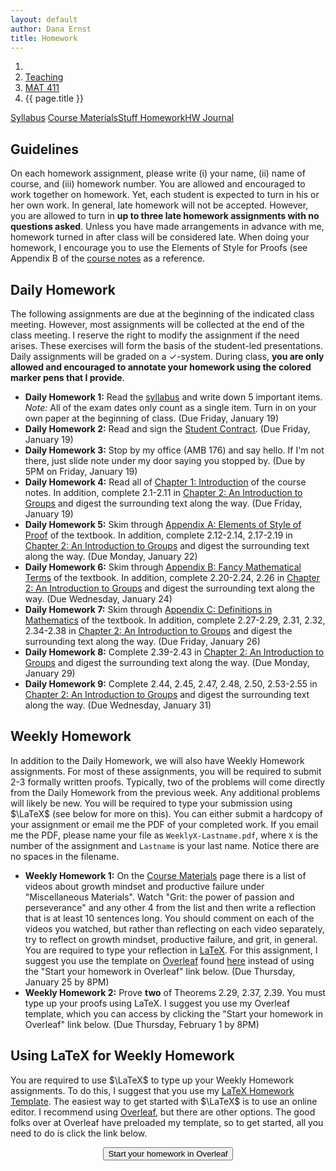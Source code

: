 ```yaml
---
layout: default
author: Dana Ernst
title: Homework
---
```


<ol class="breadcrumb">
  <li><a href="/"><i class="fa fa-home"></i></a></li>
  <li><a href="/teaching/">Teaching</a></li>
  <li><a href="/teaching/mat411s18">MAT 411</a></li>
  <li class="active">{{ page.title }}</li>
</ol>

<div class="row">
<div class="col-xs-12">
<div class="btn-group btn-group-justified">
<a class="btn btn-default btn-success" href="{{site.baseurl}}/teaching/mat411s18/syllabus/">Syllabus</a>
<a class="btn btn-default btn-primary" href="{{site.baseurl}}/teaching/mat411s18/materials/">
<span class="hidden-xs">Course Materials</span><span class="visible-xs">Stuff</span>
</a>
<a class="btn btn-default btn-warning" href="{{site.baseurl}}/teaching/mat411s18/homework/">
<span class="hidden-xs">Homework</span><span class="visible-xs">HW</span>
</a>
<a class="btn btn-default btn-info" href="{{site.baseurl}}/teaching/mat411s18/journal/">Journal</a>
</div>
</div>
</div>

## Guidelines ##
On each homework assignment, please write (i) your name, (ii) name of course, and (iii) homework number. You are allowed and encouraged to work together on homework. Yet, each student is expected to turn in his or her own work. In general, late homework will not be accepted. However, you are allowed to turn in **up to three late homework assignments with no questions asked**. Unless you have made arrangements in advance with me, homework turned in after class will be considered late. When doing your homework, I encourage you to use the Elements of Style for Proofs (see Appendix B of the [course notes]({{site.baseurl}}/teaching/mat411s18/materials/) as a reference.

## Daily Homework ##
The following assignments are due at the beginning of the indicated class meeting. However, most assignments will be collected at the end of the class meeting.  I reserve the right to modify the assignment if the need arises.  These exercises will form the basis of the student-led presentations.  Daily assignments will be graded on a $\checkmark$-system.  During class, **you are only allowed and encouraged to annotate your homework using the colored marker pens that I provide**.

- **Daily Homework 1:** Read the [syllabus]({{site.baseurl}}/teaching/mat411s18/syllabus/) and write down 5 important items.  *Note:*  All of the exam dates only count as a single item.  Turn in on your own paper at the beginning of class. (Due Friday, January 19)
- **Daily Homework 2:** Read and sign the [Student Contract]({{site.baseurl}}/teaching/StudentContract.pdf). (Due Friday, January 19)
- **Daily Homework 3:** Stop by my office (AMB 176) and say hello. If I'm not there, just slide note under my door saying you stopped by. (Due by 5PM on Friday, January 19)
- **Daily Homework 4:** Read all of [Chapter 1: Introduction]({{site.baseurl}}/teaching/mat411s18/Introduction.pdf) of the course notes.  In addition, complete 2.1-2.11 in [Chapter 2: An Introduction to Groups]({{site.baseurl}}/teaching/mat411s18/IntroGroups.pdf) and digest the surrounding text along the way. (Due Friday, January 19)
- **Daily Homework 5:** Skim through [Appendix A: Elements of Style of Proof]({{site.baseurl}}/teaching/mat411s18/ElementsOfStyle.pdf) of the textbook. In addition, complete 2.12-2.14, 2.17-2.19 in [Chapter 2: An Introduction to Groups]({{site.baseurl}}/teaching/mat411s18/IntroGroups.pdf) and digest the surrounding text along the way. (Due Monday, January 22)
- **Daily Homework 6:** Skim through [Appendix B: Fancy Mathematical Terms]({{site.baseurl}}/teaching/mat411s18/FancyMathematicalTerms.pdf) of the textbook. In addition, complete 2.20-2.24, 2.26 in [Chapter 2: An Introduction to Groups]({{site.baseurl}}/teaching/mat411s18/IntroGroups.pdf) and digest the surrounding text along the way. (Due Wednesday, January 24)
- **Daily Homework 7:** Skim through [Appendix C: Definitions in Mathematics]({{site.baseurl}}/teaching/mat411s18/Definitions.pdf) of the textbook. In addition, complete 2.27-2.29, 2.31, 2.32, 2.34-2.38 in [Chapter 2: An Introduction to Groups]({{site.baseurl}}/teaching/mat411s18/IntroGroups.pdf) and digest the surrounding text along the way. (Due Friday, January 26)
- **Daily Homework 8:** Complete 2.39-2.43 in [Chapter 2: An Introduction to Groups]({{site.baseurl}}/teaching/mat411s18/IntroGroups.pdf) and digest the surrounding text along the way. (Due Monday, January 29)
- **Daily Homework 9:** Complete 2.44, 2.45, 2.47, 2.48, 2.50, 2.53-2.55 in [Chapter 2: An Introduction to Groups]({{site.baseurl}}/teaching/mat411s18/IntroGroups.pdf) and digest the surrounding text along the way. (Due Wednesday, January 31)

## Weekly Homework ##
In addition to the Daily Homework, we will also have Weekly Homework assignments.  For most of these assignments, you will be required to submit 2-3 formally written proofs.  Typically, two of the problems will come directly from the Daily Homework from the previous week.  Any additional problems will likely be new.  You will be required to type your submission using $\LaTeX$ (see below for more on this).  You can either submit a hardcopy of your assignment or email me the PDF of your completed work. If you email me the PDF, please name your file as <code>WeeklyX-Lastname.pdf</code>, where <code>X</code> is the number of the assignment and <code>Lastname</code> is your last name.  Notice there are no spaces in the filename.

- **Weekly Homework 1:** On the [Course Materials]({{site.baseurl}}/teaching/mat411s18/materials/) page there is a list of videos about growth mindset and productive failure under "Miscellaneous Materials". Watch "Grit: the power of passion and perseverance" and any other 4 from the list and then write a reflection that is at least 10 sentences long. You should comment on each of the videos you watched, but rather than reflecting on each video separately, try to reflect on growth mindset, productive failure, and grit, in general. You are required to type your reflection in [LaTeX](https://en.wikipedia.org/wiki/LaTeX).  For this assignment, I suggest you use the template on [Overleaf](https://www.overleaf.com/) found [here](https://www.overleaf.com/latex/templates/thkxsshhbgdf/clone) instead of using the "Start your homework in Overleaf" link below. (Due Thursday, January 25 by 8PM)
- **Weekly Homework 2:** Prove **two** of Theorems 2.29, 2.37, 2.39. You must type up your proofs using LaTeX.  I suggest you use my Overleaf template, which you can access by clicking the "Start your homework in Overleaf" link below. (Due Thursday, February 1 by 8PM)

<!-- - **Weekly Homework 2:** Complete each of the following tasks. You are required to type your proofs using LaTeX.  You should email me the PDF of your completed work or turn in a hardcopy. (Due Thursday, September 21 by 8PM)
  - Prove any **two** of Theorems 4.6, 4.8, or 4.20.
  - Determine whether each of the following statements is true or false. If a statement is true, write a short proof. If a statement is false, justify your reasoning. In each case, the context should make it clear what each letter represents. In particular, in Items 1, 3, and 5, $r$ represents rotation of a square by a quarter turn clockwise. But in Item 4, $r$ represents rotating a triangle by a third of a turn clockwise.
      1. $\\{s, r, sr, rs\\}\leq D_4$
      2. $\\{1, -1, i, -i, j, -j\\}\leq Q_8$
      3. $\\{e, sr, rs, r^2\\}\leq D_4$
      4. $\\{e, r, r^2\\} \leq D_3$
      5. $\\{e, r, r^2\\} \leq D_4$
- **Weekly Homework 3:** Complete **two** of Problem 4.25, Theorem 5.24, and Theorem 5.25. (Due Tuesday, September 26 by 8PM)
- **Weekly Homework 4:** Suppose $G$ is a finite group such that $G=\langle g_1,\ldots, g_n\rangle$.  Consider the Cayley diagram for $G$ using $\\{g_1,\ldots,g_n\\}$ as a generating set.  Prove that for each $i$, if we follow a sequence of (forward) arrows corresponding to $g_i$ out of $e$, we eventually end up back at $e$. Also, prove **one** of Theorems 5.32(a), 5.32(b), or 5.61.  (Due Tuesday, October 10 by 8PM)
- **Weekly Homework 5:**  Prove **two** of Theorems 5.83-5.87. (Due Tuesday, October 17 by 8PM)
- **Weekly Homework 6:**  Prove **two** of Theorems 5.89, 5.90, 6.12, 6.20, 6.24. (Due Tuesday, October 24 by 8PM)
- **Weekly Homework 7:**  Prove **two** of Theorems 6.55, 6.74, 6.75. (Due Tuesday, November 14 by 8PM)
- **Weekly Homework 8:**  Prove **two** of Theorems 6.91, 6.96, 7.10, 7.13. (Due Tuesday, November 21 by 8PM) -->

## Using LaTeX for Weekly Homework ##
You are required to use $\LaTeX$ to type up your Weekly Homework assignments.  To do this, I suggest that you use my [LaTeX Homework Template](https://github.com/dcernst/MiscTeachingMaterials/blob/master/HWTemplate.tex).  The easiest way to get started with $\LaTeX$ is to use an online editor.  I recommend using [Overleaf](https://overleaf.com), but there are other options.  The good folks over at Overleaf have preloaded my template, so to get started, all you need to do is click the link below.

<center>
<form action="https://www.writelatex.com/docs" method="POST">
    <input type="hidden" name="template" value="danaernst-weekly_homework_x">
    <input type="submit" class="wl-submit" value="Start your homework in Overleaf">
  </form>
</center>

<br>
